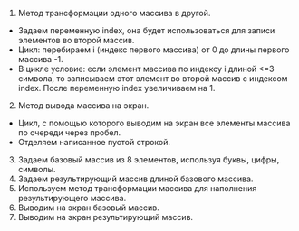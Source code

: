 1. Метод трансформации одного массива в другой.
- Задаем переменную index, она будет использоваться для записи элементов во второй массив.
- Цикл: перебираем i (индекс первого массива) от 0 до длины первого массива -1.
- В цикле условие: если элемент массива по индексу i длиной <=3 символа, то записываем этот элемент во второй массив с индексом index. После переменную index увеличиваем на 1.
2. Метод вывода массива на экран.
- Цикл, с помощью которого выводим на экран все элементы массива по очереди через пробел.
- Отделяем написанное пустой строкой.
3. Задаем базовый массив из 8 элементов, используя буквы, цифры, символы.
4. Задаем результирующий массив длиной базового массива.
5. Используем метод трансформации массива для наполнения результирующего массива.
6. Выводим на экран базовый массив.
7. Выводим на экран результирующий массив.